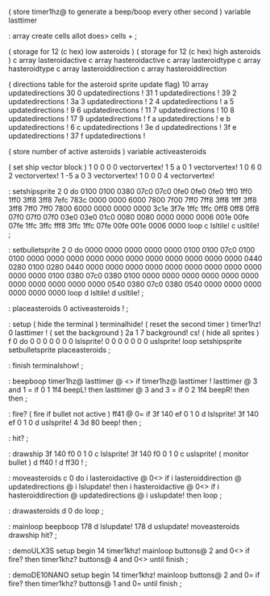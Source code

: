 ( store timer1hz@ to generate a beep/boop every other second )
variable lasttimer

: array create cells allot does> cells + ;

( storage for 12 (c hex) low asteroids )
( storage for 12 (c hex) high asteroids )
c array lasteroidactive c array hasteroidactive
c array lasteroidtype c array hasteroidtype
c array lasteroiddirection c array hasteroiddirection

( directions table for the asteroid sprite update flag)
10 array updatedirections
30 0 updatedirections ! 31 1 updatedirections !
39 2 updatedirections ! 3a 3 updatedirections !
2  4 updatedirections ! a  5 updatedirections !
9  6 updatedirections ! 11 7 updatedirections !
10 8 updatedirections ! 17 9 updatedirections !
f  a updatedirections ! e  b updatedirections !
6  c updatedirections ! 3e d updatedirections !
3f e updatedirections ! 37 f updatedirections !

( store number of active asteroids )
variable activeasteroids

( set ship vector block )
1 0 0 0 0 vectorvertex!
1 5 a 0 1 vectorvertex!
1 0 6 0 2 vectorvertex!
1 -5 a 0 3 vectorvertex!
1 0 0 0 4 vectorvertex!

: setshipsprite
  2 0 do
    0100 0100 0380 07c0 07c0 0fe0 0fe0 0fe0
    1ff0 1ff0 1ff0 3ff8 3ff8 7efc 783c 0000
    0000 6000 7800 7f00 7ff0 7ff8 3ff8 1fff
    3ff8 3ff8 7ff0 7ff0 7800 6000 0000 0000
    0000 3c1e 3f7e 1ffc 1ffc 0ff8 0ff8 0ff8
    07f0 07f0 07f0 03e0 03e0 01c0 0080 0080
    0000 0000 0006 001e 00fe 07fe 1ffc 3ffc
    fff8 3ffc 1ffc 07fe 00fe 001e 0006 0000
  loop c lsltile! c usltile! ;
  
: setbulletsprite
  2 0 do
    0000 0000 0000 0000 0000 0100 0100 07c0
    0100 0100 0000 0000 0000 0000 0000 0000
    0000 0000 0000 0000 0000 0440 0280 0100
    0280 0440 0000 0000 0000 0000 0000 0000
    0000 0000 0000 0000 0000 0100 0380 07c0
    0380 0100 0000 0000 0000 0000 0000 0000
    0000 0000 0000 0000 0000 0540 0380 07c0
    0380 0540 0000 0000 0000 0000 0000 0000
  loop d lsltile! d usltile! ;

: placeasteroids
  0 activeasteroids !
;

: setup
  ( hide the terminal )
  terminalhide!
  ( reset the second timer )
  timer1hz! 0 lasttimer !
  ( set the background )
  2a 1 7 background! cs!
  ( hide all sprites )
  f 0 do 
    0 0 0 0 0 0 0 lslsprite!
    0 0 0 0 0 0 0 uslsprite!
  loop
  setshipsprite
  setbulletsprite
  placeasteroids ;

: finish
 terminalshow! ;

: beepboop
  timer1hz@ lasttimer @ <>
  if
    timer1hz@ lasttimer !
    lasttimer @ 3 and 1 = if
      0 1 1f4 beepL! then
    lasttimer @ 3 and 3 = if
      0 2 1f4 beepR! then
  then ;

: fire?
  ( fire if bullet not active )
  ff41 @ 0= if
     3f 140 ef 0 1 0 d lslsprite!
     3f 140 ef 0 1 0 d uslsprite!
    4 3d 80 beep!
  then ;

: hit?
;

: drawship 
    3f 140 f0 0 1 0 c lslsprite!
    3f 140 f0 0 1 0 c uslsprite!
    ( monitor bullet )
    d ff40 ! d ff30 ! ;

: moveasteroids
  c 0 do
    i lasteroidactive @ 0<> if
      i lasteroiddirection @ updatedirections @
      i lslupdate! then
    i hasteroidactive @ 0<> if
      i hasteroiddirection @ updatedirections @
      i uslupdate! then
  loop ;

: drawasteroids
  d 0 do
  loop ;

: mainloop
    beepboop
    178 d lslupdate!
    178 d uslupdate!
    moveasteroids drawship
    hit? ;

: demoULX3S
  setup
  begin
    14 timer1khz! mainloop
    buttons@ 2 and 0<> if 
      fire? then
    timer1khz?
    buttons@ 4 and 0<>
  until finish ;

: demoDE10NANO
  setup
  begin
    14 timer1khz! mainloop
     buttons@ 2 and 0= if 
      fire? then
   timer1khz?
   buttons@ 1 and 0=
  until finish ;
  
